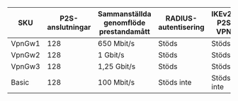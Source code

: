| **SKU** | **P2S-anslutningar**| **Sammanställda genomflöde prestandamått** | **RADIUS-autentisering** | **IKEv2-P2S VPN** |
|---|---|---|---| --- |
| VpnGw1 | 128 | 650 Mbit/s  | Stöds     | Stöds |
| VpnGw2 | 128 | 1 Gbit/s     | Stöds     | Stöds |
| VpnGw3 | 128 | 1,25 Gbit/s | Stöds     | Stöds |
| Basic  | 128 | 100 Mbit/s  | Stöds inte | Stöds inte |